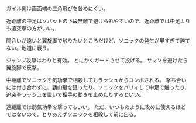 ガイル側は画面端の三角飛びを咎めにくい。

近距離の中足はソバットの下段無敵で避けられやすいので、近距離では中足よりも追突拳の方がいい。

間合いが遠いと翼旋脚で触りたいところだけど、ソニックの発生が早すぎて勝てない。地道に戦う。

ジャンプ攻撃はわりと有効。
とにかくガードさせて投げる。
サマソを避けたら翼旋脚で反撃。

中距離でソニックを気功拳で相殺してもラッシュからコンボされる。
撃ち合いには付き合わずに、覇山蹴を狙ったり、ソニックをパリィして中足で触ったり、追突拳ラッシュを置いて相手の動きを止めたりするといい。

遠距離では弱気功拳を撃ってもいい。
ただ、いつものように攻めに使えるほどではないので、とりあえずソニックを相殺して前に出る。
